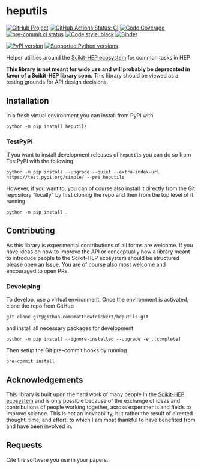 # heputils

[![GitHub Project](https://img.shields.io/badge/GitHub--blue?style=social&logo=GitHub)](https://github.com/matthewfeickert/heputils)
[![GitHub Actions Status: CI](https://github.com/matthewfeickert/heputils/workflows/CI/badge.svg?branch=master)](https://github.com/matthewfeickert/heputils/actions?query=workflow%3ACI+branch%3Amaster)
[![Code Coverage](https://codecov.io/gh/matthewfeickert/heputils/graph/badge.svg?branch=master)](https://codecov.io/gh/matthewfeickert/heputils?branch=master)
[![pre-commit.ci status](https://results.pre-commit.ci/badge/github/matthewfeickert/heputils/master.svg)](https://results.pre-commit.ci/latest/github/matthewfeickert/heputils/master)
[![Code style: black](https://img.shields.io/badge/code%20style-black-000000.svg)](https://github.com/psf/black)
[![Binder](https://mybinder.org/badge_logo.svg)](https://mybinder.org/v2/gh/matthewfeickert/heputils/HEAD?urlpath=lab/tree/examples/dev-example.ipynb)

[![PyPI version](https://badge.fury.io/py/heputils.svg)](https://badge.fury.io/py/heputils)
[![Supported Python versions](https://img.shields.io/pypi/pyversions/heputils.svg)](https://pypi.org/project/heputils/)

Helper utilities around the [Scikit-HEP ecosystem][Scikit-HEP] for common tasks in HEP

**This library is not meant for wide use and will probably be deprecated in favor of a Scikit-HEP library soon.**
This library should be viewed as a testing grounds for API design decisions.

## Installation

In a fresh virtual environment you can install from PyPI with

```
python -m pip install heputils
```

### TestPyPI

If you want to install development releases of `heputils` you can do so from TestPyPI with the following

```
python -m pip install --upgrade --quiet --extra-index-url https://test.pypi.org/simple/ --pre heputils
```

However, if you want to, you can of course also install it directly from the Git repository "locally" by first cloning the repo and then from the top level of it running

```
python -m pip install .
```

## Contributing

As this library is experimental contributions of all forms are welcome.
If you have ideas on how to improve the API or conceptually how a library meant to introduce people to the Scikit-HEP ecosystem should be structured please open an Issue.
You are of course also most welcome and encouraged to open PRs.

### Developing

To develop, use a virtual environment.
Once the environment is activated, clone the repo from GitHub

```
git clone git@github.com:matthewfeickert/heputils.git
```

and install all necessary packages for development

```
python -m pip install --ignore-installed --upgrade -e .[complete]
```

Then setup the Git pre-commit hooks by running

```
pre-commit install
```

## Acknowledgements

This library is built upon the hard work of many people in the [Scikit-HEP ecosystem][Scikit-HEP] and is only possible because of the exchange of ideas and contributions of people working together, across experiments and fields to improve science.
This is not an inevitability, but rather the result of directed thought, time, and effort, to which I am most thankful to have benefited from and have been involved in.

## Requests

Cite the software you use in your papers.

[Scikit-HEP]: https://scikit-hep.org/
